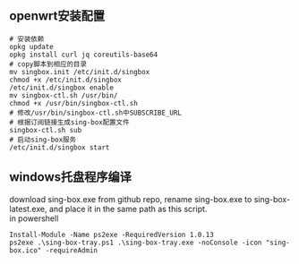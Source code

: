 ## openwrt安装配置
```
# 安装依赖
opkg update
opkg install curl jq coreutils-base64
# copy脚本到相应的目录
mv singbox.init /etc/init.d/singbox
chmod +x /etc/init.d/singbox
/etc/init.d/singbox enable
mv singbox-ctl.sh /usr/bin/
chmod +x /usr/bin/singbox-ctl.sh
# 修改/usr/bin/singbox-ctl.sh中SUBSCRIBE_URL
# 根据订阅链接生成sing-box配置文件
singbox-ctl.sh sub
# 启动sing-box服务
/etc/init.d/singbox start

```
## windows托盘程序编译 
download sing-box.exe from github repo, rename sing-box.exe to sing-box-latest.exe, and place it in the same path as this script.  
in powershell  
```
Install-Module -Name ps2exe -RequiredVersion 1.0.13
ps2exe .\sing-box-tray.ps1 .\sing-box-tray.exe -noConsole -icon "sing-box.ico" -requireAdmin
```